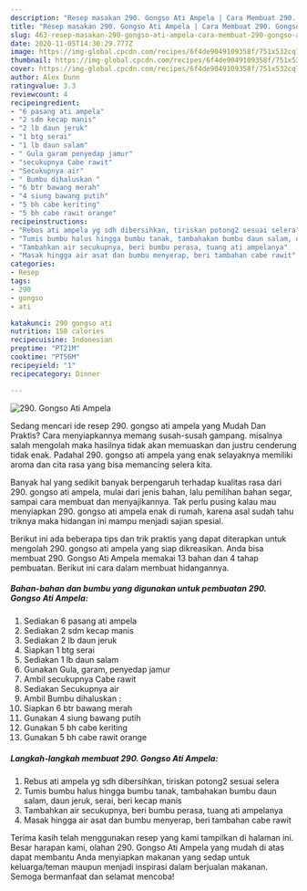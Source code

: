 ```yaml
---
description: "Resep masakan 290. Gongso Ati Ampela | Cara Membuat 290. Gongso Ati Ampela Yang Enak Dan Mudah"
title: "Resep masakan 290. Gongso Ati Ampela | Cara Membuat 290. Gongso Ati Ampela Yang Enak Dan Mudah"
slug: 463-resep-masakan-290-gongso-ati-ampela-cara-membuat-290-gongso-ati-ampela-yang-enak-dan-mudah
date: 2020-11-05T14:30:29.777Z
image: https://img-global.cpcdn.com/recipes/6f4de9049109358f/751x532cq70/290-gongso-ati-ampela-foto-resep-utama.jpg
thumbnail: https://img-global.cpcdn.com/recipes/6f4de9049109358f/751x532cq70/290-gongso-ati-ampela-foto-resep-utama.jpg
cover: https://img-global.cpcdn.com/recipes/6f4de9049109358f/751x532cq70/290-gongso-ati-ampela-foto-resep-utama.jpg
author: Alex Dunn
ratingvalue: 3.3
reviewcount: 4
recipeingredient:
- "6 pasang ati ampela"
- "2 sdm kecap manis"
- "2 lb daun jeruk"
- "1 btg serai"
- "1 lb daun salam"
- " Gula garam penyedap jamur"
- "secukupnya Cabe rawit"
- "Secukupnya air"
- " Bumbu dihaluskan "
- "6 btr bawang merah"
- "4 siung bawang putih"
- "5 bh cabe keriting"
- "5 bh cabe rawit orange"
recipeinstructions:
- "Rebus ati ampela yg sdh dibersihkan, tiriskan potong2 sesuai selera"
- "Tumis bumbu halus hingga bumbu tanak, tambahakan bumbu daun salam, daun jeruk, serai, beri kecap manis"
- "Tambahkan air secukupnya, beri bumbu perasa, tuang ati ampelanya"
- "Masak hingga air asat dan bumbu menyerap, beri tambahan cabe rawit"
categories:
- Resep
tags:
- 290
- gongso
- ati

katakunci: 290 gongso ati 
nutrition: 150 calories
recipecuisine: Indonesian
preptime: "PT21M"
cooktime: "PT56M"
recipeyield: "1"
recipecategory: Dinner

---
```



![290. Gongso Ati Ampela](https://img-global.cpcdn.com/recipes/6f4de9049109358f/751x532cq70/290-gongso-ati-ampela-foto-resep-utama.jpg)

Sedang mencari ide resep 290. gongso ati ampela yang Mudah Dan Praktis? Cara menyiapkannya memang susah-susah gampang. misalnya salah mengolah maka hasilnya tidak akan memuaskan dan justru cenderung tidak enak. Padahal 290. gongso ati ampela yang enak selayaknya memiliki aroma dan cita rasa yang bisa memancing selera kita.

Banyak hal yang sedikit banyak berpengaruh terhadap kualitas rasa dari 290. gongso ati ampela, mulai dari jenis bahan, lalu pemilihan bahan segar, sampai cara membuat dan menyajikannya. Tak perlu pusing kalau mau menyiapkan 290. gongso ati ampela enak di rumah, karena asal sudah tahu triknya maka hidangan ini mampu menjadi sajian spesial.




Berikut ini ada beberapa tips dan trik praktis yang dapat diterapkan untuk mengolah 290. gongso ati ampela yang siap dikreasikan. Anda bisa membuat 290. Gongso Ati Ampela memakai 13 bahan dan 4 tahap pembuatan. Berikut ini cara dalam membuat hidangannya.

<!--inarticleads1-->

##### Bahan-bahan dan bumbu yang digunakan untuk pembuatan 290. Gongso Ati Ampela:

1. Sediakan 6 pasang ati ampela
1. Sediakan 2 sdm kecap manis
1. Sediakan 2 lb daun jeruk
1. Siapkan 1 btg serai
1. Sediakan 1 lb daun salam
1. Gunakan  Gula, garam, penyedap jamur
1. Ambil secukupnya Cabe rawit
1. Sediakan Secukupnya air
1. Ambil  Bumbu dihaluskan :
1. Siapkan 6 btr bawang merah
1. Gunakan 4 siung bawang putih
1. Gunakan 5 bh cabe keriting
1. Gunakan 5 bh cabe rawit orange




<!--inarticleads2-->

##### Langkah-langkah membuat 290. Gongso Ati Ampela:

1. Rebus ati ampela yg sdh dibersihkan, tiriskan potong2 sesuai selera
1. Tumis bumbu halus hingga bumbu tanak, tambahakan bumbu daun salam, daun jeruk, serai, beri kecap manis
1. Tambahkan air secukupnya, beri bumbu perasa, tuang ati ampelanya
1. Masak hingga air asat dan bumbu menyerap, beri tambahan cabe rawit




Terima kasih telah menggunakan resep yang kami tampilkan di halaman ini. Besar harapan kami, olahan 290. Gongso Ati Ampela yang mudah di atas dapat membantu Anda menyiapkan makanan yang sedap untuk keluarga/teman maupun menjadi inspirasi dalam berjualan makanan. Semoga bermanfaat dan selamat mencoba!
